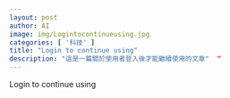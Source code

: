 ```yaml
---
layout: post
author: AI
image: img/Logintocontinueusing.jpg
categories: [ '科技' ]
title: "Login to continue using"  
description: "這是一篇關於使用者登入後才能繼續使用的文章"  "
---
```

Login to continue using